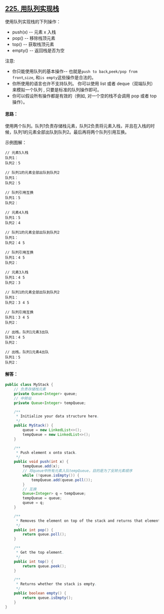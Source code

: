## [225. 用队列实现栈](https://leetcode-cn.com/problems/implement-stack-using-queues/)
使用队列实现栈的下列操作：

* push(x) -- 元素 x 入栈
* pop() -- 移除栈顶元素
* top() -- 获取栈顶元素
* empty() -- 返回栈是否为空

注意:

* 你只能使用队列的基本操作-- 也就是`push to back`,`peek/pop from front`,`size`, 和`is empty`这些操作是合法的。
* 你所使用的语言也许不支持队列。 你可以使用 list 或者 deque（双端队列）来模拟一个队列 , 只要是标准的队列操作即可。
* 你可以假设所有操作都是有效的（例如, 对一个空的栈不会调用 pop 或者 top 操作）。

#### 思路：
使用两个队列。队列1负责存储栈元素，队列2负责将元素入栈，并且在入栈的时候，队列1的元素全部出队到队列2。最后再将两个队列引用互换。

示例图解：
```
// 元素5入栈
队列1：
队列2：5

// 队列1的元素全部出队到队列2
队列1：
队列2：5

// 队列引用互换
队列1：5
队列2：
```
```
// 元素4入栈
队列1：5
队列2：4

// 队列1的元素全部出队到队列2
队列1：
队列2：4 5

// 队列引用互换
队列1：4 5
队列2：
```
```
// 元素3入栈
队列1：4 5
队列2：3

// 队列1的元素全部出队到队列2
队列1：
队列2：3 4 5

// 队列引用互换
队列1：3 4 5
队列2：
```
```
// 出栈，队列1元素3出队
队列1：4 5
队列2：
```
```
// 出栈，队列1元素4出队
队列1：5
队列2：
```

#### 解答：
```Java
public class MyStack {
    // 负责存储栈元素
    private Queue<Integer> queue;
    // 中转站
    private Queue<Integer> tempQueue;

    /**
     * Initialize your data structure here.
     */
    public MyStack() {
        queue = new LinkedList<>();
        tempQueue = new LinkedList<>();
    }

    /**
     * Push element x onto stack.
     */
    public void push(int x) {
        tempQueue.add(x);
        // 将queue中所有元素入队tempQueue，目的是为了反转元素顺序
        while (!queue.isEmpty()) {
            tempQueue.add(queue.poll());
        }
        // 互换
        Queue<Integer> q = tempQueue;
        tempQueue = queue;
        queue = q;
    }

    /**
     * Removes the element on top of the stack and returns that element.
     */
    public int pop() {
        return queue.poll();
    }

    /**
     * Get the top element.
     */
    public int top() {
        return queue.peek();
    }

    /**
     * Returns whether the stack is empty.
     */
    public boolean empty() {
        return queue.isEmpty();
    }
}
```